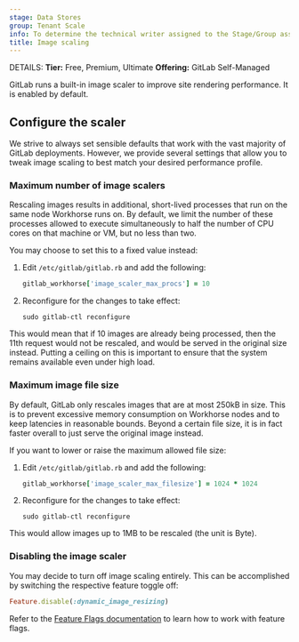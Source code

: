 ```yaml
---
stage: Data Stores
group: Tenant Scale
info: To determine the technical writer assigned to the Stage/Group associated with this page, see https://handbook.gitlab.com/handbook/product/ux/technical-writing/#assignments
title: Image scaling
---
```


DETAILS:
**Tier:** Free, Premium, Ultimate
**Offering:** GitLab Self-Managed

GitLab runs a built-in image scaler to improve site rendering performance. It is enabled by default.

## Configure the scaler

We strive to always set sensible defaults that work with the vast majority of GitLab deployments.
However, we provide several settings that allow you to tweak image scaling to best match your
desired performance profile.

### Maximum number of image scalers

Rescaling images results in additional, short-lived processes that run on the same node Workhorse
runs on. By default, we limit the number of these processes allowed to execute simultaneously
to half the number of CPU cores on that machine or VM, but no less than two.

You may choose to set this to a fixed value instead:

1. Edit `/etc/gitlab/gitlab.rb` and add the following:

   ```ruby
   gitlab_workhorse['image_scaler_max_procs'] = 10
   ```

1. Reconfigure for the changes to take effect:

   ```shell
   sudo gitlab-ctl reconfigure
   ```

This would mean that if 10 images are already being processed, then the 11th request would not be
rescaled, and would be served in the original size instead. Putting a ceiling on this is important
to ensure that the system remains available even under high load.

### Maximum image file size

By default, GitLab only rescales images that are at most 250kB in size. This is to prevent excessive
memory consumption on Workhorse nodes and to keep latencies in reasonable bounds. Beyond a certain
file size, it is in fact faster overall to just serve the original image instead.

If you want to lower or raise the maximum allowed file size:

1. Edit `/etc/gitlab/gitlab.rb` and add the following:

   ```ruby
   gitlab_workhorse['image_scaler_max_filesize'] = 1024 * 1024
   ```

1. Reconfigure for the changes to take effect:

   ```shell
   sudo gitlab-ctl reconfigure
   ```

This would allow images up to 1MB to be rescaled (the unit is Byte).

### Disabling the image scaler

You may decide to turn off image scaling entirely. This can be accomplished by switching the respective
feature toggle off:

```ruby
Feature.disable(:dynamic_image_resizing)
```

Refer to the [Feature Flags documentation](https://docs.gitlab.com/ee/administration/feature_flags.html)
to learn how to work with feature flags.
